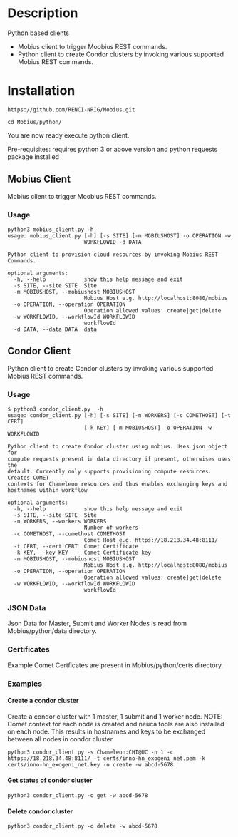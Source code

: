 # Description
Python based clients
 - Mobius client to trigger Moobius REST commands.
 - Python client to create Condor clusters by invoking various supported Mobius REST commands.

# Installation
`https://github.com/RENCI-NRIG/Mobius.git`

`cd Mobius/python/`

You are now ready execute python client.

Pre-requisites: requires python 3 or above version and python requests package installed

## Mobius Client
Mobius client to trigger Moobius REST commands.

### Usage
```
python3 mobius_client.py -h
usage: mobius_client.py [-h] [-s SITE] [-m MOBIUSHOST] -o OPERATION -w
                        WORKFLOWID -d DATA

Python client to provision cloud resources by invoking Mobius REST Commands.

optional arguments:
  -h, --help            show this help message and exit
  -s SITE, --site SITE  Site
  -m MOBIUSHOST, --mobiushost MOBIUSHOST
                        Mobius Host e.g. http://localhost:8080/mobius
  -o OPERATION, --operation OPERATION
                        Operation allowed values: create|get|delete
  -w WORKFLOWID, --workflowId WORKFLOWID
                        workflowId
  -d DATA, --data DATA  data
```
## Condor Client
Python client to create Condor clusters by invoking various supported Mobius REST commands.

### Usage
```
$ python3 condor_client.py  -h
usage: condor_client.py [-h] [-s SITE] [-n WORKERS] [-c COMETHOST] [-t CERT]
                        [-k KEY] [-m MOBIUSHOST] -o OPERATION -w WORKFLOWID

Python client to create Condor cluster using mobius. Uses json object for
compute requests present in data directory if present, otherwises uses the
default. Currently only supports provisioning compute resources. Creates COMET
contexts for Chameleon resources and thus enables exchanging keys and
hostnames within workflow

optional arguments:
  -h, --help            show this help message and exit
  -s SITE, --site SITE  Site
  -n WORKERS, --workers WORKERS
                        Number of workers
  -c COMETHOST, --comethost COMETHOST
                        Comet Host e.g. https://18.218.34.48:8111/
  -t CERT, --cert CERT  Comet Certificate
  -k KEY, --key KEY     Comet Certificate key
  -m MOBIUSHOST, --mobiushost MOBIUSHOST
                        Mobius Host e.g. http://localhost:8080/mobius
  -o OPERATION, --operation OPERATION
                        Operation allowed values: create|get|delete
  -w WORKFLOWID, --workflowId WORKFLOWID
                        workflowId
```
### JSON Data
Json Data for Master, Submit and Worker Nodes is read from Mobius/python/data directory.

### Certificates
Example Comet Certficates are present in Mobius/python/certs directory.

### Examples
#### Create a condor cluster
Create a condor cluster with 1 master, 1 submit and 1 worker node. 
NOTE: Comet context for each node is created and neuca tools are also installed on each node. This results in hostnames and keys to be exchanged between all nodes in condor cluster

`python3 condor_client.py -s Chameleon:CHI@UC -n 1 -c https://18.218.34.48:8111/ -t certs/inno-hn_exogeni_net.pem -k certs/inno-hn_exogeni_net.key -o create -w abcd-5678`

#### Get status of condor cluster
`python3 condor_client.py -o get -w abcd-5678`

#### Delete condor cluster
`python3 condor_client.py -o delete -w abcd-5678`
